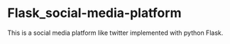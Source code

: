 # Flask_social-media-platform
This is a social media platform like twitter implemented with python Flask.

